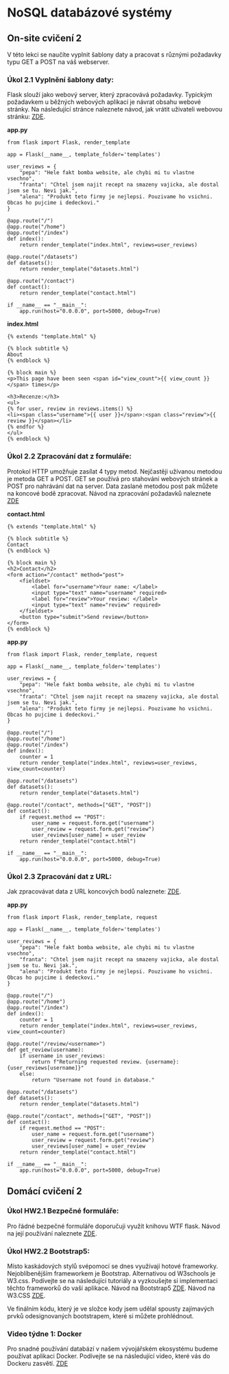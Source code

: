# NoSQL databázové systémy

## On-site cvičení 2

V této lekci se naučíte vyplnit šablony daty a pracovat s různými požadavky typu GET a POST na váš webserver.

### Úkol 2.1 Vyplnění šablony daty:

Flask slouží jako webový server, který zpracovává požadavky. Typickým požadavkem u běžných webových aplikací je návrat obsahu webové stránky. Na následující stránce naleznete návod, jak vrátit uživateli webovou stránku: [ZDE](https://www.tutorialspoint.com/flask/flask_templates.htm).

**app.py**
```
from flask import Flask, render_template

app = Flask(__name__, template_folder='templates')

user_reviews = {
    "pepa": "Hele fakt bomba website, ale chybi mi tu vlastne vsechno",
    "franta": "Chtel jsem najit recept na smazeny vajicka, ale dostal jsem se tu. Nevi jak.",
    "alena": "Produkt teto firmy je nejlepsi. Pouzivame ho vsichni. Obcas ho pujcime i dedeckovi."
}

@app.route("/")
@app.route("/home")
@app.route("/index")
def index():
    return render_template("index.html", reviews=user_reviews)

@app.route("/datasets")
def datasets():
    return render_template("datasets.html")

@app.route("/contact")
def contact():
    return render_template("contact.html")

if __name__ == "__main__":
    app.run(host="0.0.0.0", port=5000, debug=True)
```

**index.html**
```
{% extends "template.html" %}

{% block subtitle %}
About
{% endblock %}

{% block main %}
<p>This page have been seen <span id="view_count">{{ view_count }}</span> times</p>

<h3>Recenze:</h3>
<ul>
{% for user, review in reviews.items() %}
<li><span class="username">{{ user }}</span>:<span class="review">{{ review }}</span></li>
{% endfor %}
</ul>
{% endblock %}
```

### Úkol 2.2 Zpracování dat z formuláře:

Protokol HTTP umožňuje zasílat 4 typy metod. Nejčastěji užívanou metodou je metoda GET a POST. GET se používá pro stahování webových stránek a POST pro nahrávání dat na server. Data zaslané metodou post pak můžete na koncové bodě zpracovat. Návod na zpracování požadavků naleznete [ZDE](https://www.tutorialspoint.com/flask/flask_http_methods.htm)

**contact.html**
```
{% extends "template.html" %}

{% block subtitle %}
Contact
{% endblock %}

{% block main %}
<h2>Contact</h2>
<form action="/contact" method="post">
    <fieldset>
        <label for="username">Your name: </label>
        <input type="text" name="username" required>
        <label for="review">Your review: </label>
        <input type="text" name="review" required>
    </fieldset>
    <button type="submit">Send review</button>
</form>
{% endblock %}
```

**app.py**
```
from flask import Flask, render_template, request

app = Flask(__name__, template_folder='templates')

user_reviews = {
    "pepa": "Hele fakt bomba website, ale chybi mi tu vlastne vsechno",
    "franta": "Chtel jsem najit recept na smazeny vajicka, ale dostal jsem se tu. Nevi jak.",
    "alena": "Produkt teto firmy je nejlepsi. Pouzivame ho vsichni. Obcas ho pujcime i dedeckovi."
}

@app.route("/")
@app.route("/home")
@app.route("/index")
def index():
    counter = 1
    return render_template("index.html", reviews=user_reviews, view_count=counter)

@app.route("/datasets")
def datasets():
    return render_template("datasets.html")

@app.route("/contact", methods=["GET", "POST"])
def contact():
    if request.method == "POST":
        user_name = request.form.get("username")
        user_review = request.form.get("review")
        user_reviews[user_name] = user_review
    return render_template("contact.html")

if __name__ == "__main__":
    app.run(host="0.0.0.0", port=5000, debug=True)
```

### Úkol 2.3 Zpracování dat z URL:

Jak zpracovávat data z URL koncových bodů naleznete: [ZDE](https://www.tutorialspoint.com/flask/flask_variable_rules.htm).

**app.py**
```
from flask import Flask, render_template, request

app = Flask(__name__, template_folder='templates')

user_reviews = {
    "pepa": "Hele fakt bomba website, ale chybi mi tu vlastne vsechno",
    "franta": "Chtel jsem najit recept na smazeny vajicka, ale dostal jsem se tu. Nevi jak.",
    "alena": "Produkt teto firmy je nejlepsi. Pouzivame ho vsichni. Obcas ho pujcime i dedeckovi."
}

@app.route("/")
@app.route("/home")
@app.route("/index")
def index():
    counter = 1
    return render_template("index.html", reviews=user_reviews, view_count=counter)

@app.route("/review/<username>")
def get_review(username):
    if username in user_reviews:
        return f"Returning requested review. {username}:{user_reviews[username]}"
    else:
        return "Username not found in database."

@app.route("/datasets")
def datasets():
    return render_template("datasets.html")

@app.route("/contact", methods=["GET", "POST"])
def contact():
    if request.method == "POST":
        user_name = request.form.get("username")
        user_review = request.form.get("review")
        user_reviews[user_name] = user_review
    return render_template("contact.html")

if __name__ == "__main__":
    app.run(host="0.0.0.0", port=5000, debug=True)
```

## Domácí cvičení 2

### Úkol HW2.1 Bezpečné formuláře:

Pro řádné bezpečné formuláře doporučuji využít knihovu WTF flask. Návod na její používání naleznete [ZDE](https://www.tutorialspoint.com/flask/flask_wtf.htm).

### Úkol HW2.2 Bootstrap5:

Místo kaskádových stylů svépomocí se dnes využívají hotové frameworky. Nejoblíbenějším frameworkem je Bootstrap. Alternativou od W3schools je W3.css. Podívejte se na následující tutoriály a vyzkoušejte si implementaci těchto frameworků do vaší aplikace. Návod na Bootstrap5 [ZDE](https://www.w3schools.com/bootstrap5/index.php). Návod na W3.CSS [ZDE](https://www.w3schools.com/w3css/default.asp).

Ve finálním kódu, který je ve složce kody jsem udělal spousty zajímavých prvků odesignovaných bootstrapem, které si můžete prohlédnout.

### Video týdne 1: Docker

Pro snadné používání databází v našem vývojářském ekosystému budeme používat aplikaci Docker. Podívejte se na následující video, které vás do Dockeru zasvětí. [ZDE](https://www.youtube.com/watch?v=gAkwW2tuIqE)